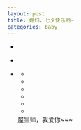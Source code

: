 ```yaml
---
layout: post
title: 媳妇，七夕快乐哟~
categories: baby
---
```


<html>
<head>
<meta http-equiv="Content-Type" content="text/html; charset=utf-8" />
<title>屋里师幸福哦~</title>
<link rel="shortcut icon" href="http://7xq5e5.com1.z0.glb.clouddn.com/ico/love.ico" type="image/x-icon" />
<link rel='stylesheet' href='http://7xq5e5.com1.z0.glb.clouddn.com/css/55c16d94000109f300000000.css' />
<link rel='stylesheet' href='http://7xq5e5.com1.z0.glb.clouddn.com/css/55c16dab0001286100000000.css' />
<link rel='stylesheet' href='http://7xq5e5.com1.z0.glb.clouddn.com/css/55c16dc00001fa1a00000000.css' />
<link rel='stylesheet' href='http://7xq5e5.com1.z0.glb.clouddn.com/css/55c16dda0001113100000000.css' />
<script type="text/javascript" src="http://7xq5e5.com1.z0.glb.clouddn.com/js/55ac9a860001a6c500000000.js"></script>
<script type="text/javascript" src="http://7xq5e5.com1.z0.glb.clouddn.com/js/55ac9ea30001ace700000000.js"></script>
<script type="text/javascript" src="http://7xq5e5.com1.z0.glb.clouddn.com/js/55c16c910001e21b00000000.js"></script>
</head>
<body>
<div id='content'>
    <ul class='content-wrap'>
        <!-- 第一副画面 -->
        <li>
            <!-- 背景 -->
            <div class="a_background">
                <div class="a_background_top"></div>
                <div class="a_background_middle"></div>
                <div class="a_background_botton"></div>
            </div>
            <!-- 云 -->
            <div class="cloudArea">
                <div class="cloud cloud1"></div>
                <div class="cloud cloud2"></div>
            </div>
            <!-- 太阳 -->
            <div id="sun"></div>
        </li>
        <!-- 第二副画面 -->
        <li>
            <!-- 背景图 -->
            <div class="b_background"></div>
            <div class="b_background_preload"></div>
            <!-- 商店 -->
            <div class="shop">
                <div class="door">
                    <div class="door-left"></div>
                    <div class="door-right"></div>
                </div>
                <!-- 灯 -->
                <div class="lamp"></div>
            </div>
            <!-- 鸟 -->
            <div class="bird"></div>
        </li>
        <!-- 第三副画面 -->
        <li>
            <!-- 背景图 -->
            <div class="c_background">
                <div class="c_background_top"></div>
                <div class="c_background_middle"></div>
                <div class="c_background_botton"></div>
            </div>
            <!-- 小女孩 -->
            <div class="girl"></div>
            <div class="bridge-bottom">
                <div class="water">
                    <div id="water1" class="water_1"></div>
                    <div id="water2" class="water_2"></div>
                    <div id="water3" class="water_3"></div>
                    <div id="water4" class="water_4"></div>
                </div>
            </div>
            <!-- 星星 -->
            <ul class="stars">
                <li class="stars1"></li>
                <li class="stars2"></li>
                <li class="stars3"></li>
                <li class="stars4"></li>
                <li class="stars5"></li>
                <li class="stars6"></li>
            </ul>
            <div class="logo">屋里师，我爱你~~~</div>
        </li>
    </ul>
    <!-- 雪花 -->
    <div id="snowflake"></div>
    <!-- 小男孩 -->
    <div id="boy" class="charector"></div>
</div>
</body>
</html>